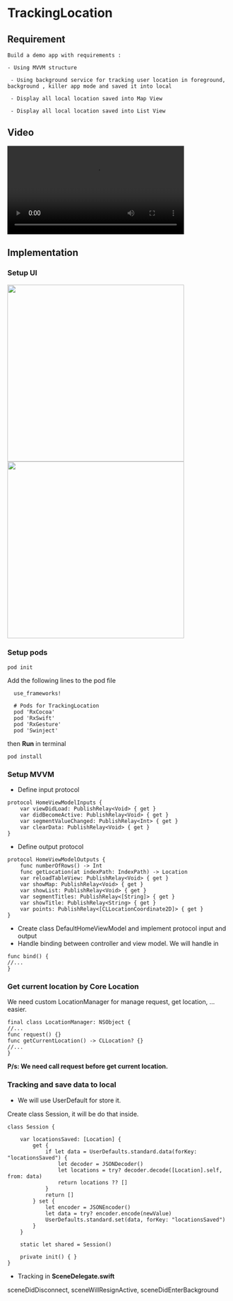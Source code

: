 # TrackingLocation

## Requirement

```
Build a demo app with requirements :

- Using MVVM structure 

 - Using background service for tracking user location in foreground, background , killer app mode and saved it into local

 - Display all local location saved into Map View

 - Display all local location saved into List View
```

## Video

<video width="400" controls>
	<source src="./img/mov1.mov" type="video/mp4">
</video>

## Implementation

### Setup UI

<img src="./img/img1.png" width="400">
<img src="./img/img2.png" width="400">

### Setup pods

```
pod init
```

Add the following lines to the pod file

```
  use_frameworks!

  # Pods for TrackingLocation
  pod 'RxCocoa'
  pod 'RxSwift'
  pod 'RxGesture'
  pod 'Swinject'
```
then **Run** in terminal

```
pod install
```

### Setup MVVM

- Define input protocol

```
protocol HomeViewModelInputs {
    var viewDidLoad: PublishRelay<Void> { get }
    var didBecomeActive: PublishRelay<Void> { get }
    var segmentValueChanged: PublishRelay<Int> { get }
    var clearData: PublishRelay<Void> { get }
}
```

- Define output protocol

```
protocol HomeViewModelOutputs {
    func numberOfRows() -> Int
    func getLocation(at indexPath: IndexPath) -> Location
    var reloadTableView: PublishRelay<Void> { get }
    var showMap: PublishRelay<Void> { get }
    var showList: PublishRelay<Void> { get }
    var segmentTitles: PublishRelay<[String]> { get }
    var showTitle: PublishRelay<String> { get }
    var points: PublishRelay<[CLLocationCoordinate2D]> { get }
}
```

- Create class DefaultHomeViewModel and implement protocol input and output
- Handle binding between controller and view model. We will handle in

```
func bind() { 
//...
}
```

### Get current location by Core Location

We need custom LocationManager for manage request, get location, ... easier.

```
final class LocationManager: NSObject {
//...
func request() {}
func getCurrentLocation() -> CLLocation? {}
//...
}
```

**P/s: We need call request before get current location.**

### Tracking and save data to local

- We will use UserDefault for store it.

Create class Session, it will be do that inside.

```
class Session {
    
    var locationsSaved: [Location] {
        get {
            if let data = UserDefaults.standard.data(forKey: "locationsSaved") {
                let decoder = JSONDecoder()
                let locations = try? decoder.decode([Location].self, from: data)
                return locations ?? []
            }
            return []
        } set {
            let encoder = JSONEncoder()
            let data = try? encoder.encode(newValue)
            UserDefaults.standard.set(data, forKey: "locationsSaved")
        }
    }
    
    static let shared = Session()
    
    private init() { }
}
```

- Tracking in **SceneDelegate.swift**

sceneDidDisconnect, sceneWillResignActive, sceneDidEnterBackground